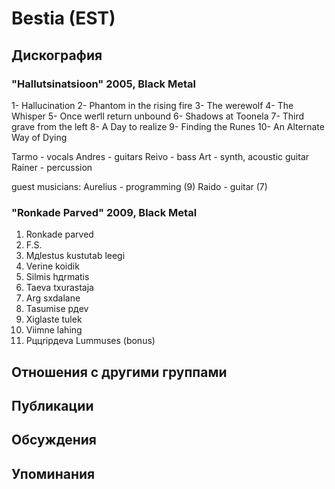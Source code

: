 # Bestia (EST)



## Дискография

### "Hallutsinatsioon" 2005, Black Metal

1- Hallucination
2- Phantom in the rising fire
3- The werewolf
4- The Whisper
5- Once weґll return unbound
6- Shadows at Toonela
7- Third grave from the left
8- A Day to realize
9- Finding the Runes
10- An Alternate Way of Dying

Tarmo - vocals
Andres - guitars
Reivo - bass
Art - synth, acoustic guitar
Rainer - percussion

guest musicians:
Aurelius - programming (9)
Raido - guitar (7)

### "Ronkade Parved" 2009, Black Metal

1. Ronkade parved	 
2. F.S.	 
3. Mдlestus kustutab leegi	 
4. Verine koidik	 
5. Silmis hдrmatis	 
6. Taeva tхurastaja	 
7. Arg sхdalane	 
8. Tasumise pдev	 
9. Хiglaste tulek	 
10. Viimne lahing	 
11. Pццripдeva Lummuses (bonus)


## Отношения с другими группами


## Публикации


## Обсуждения


## Упоминания

